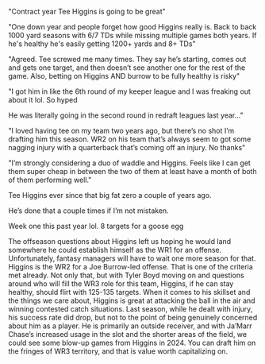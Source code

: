 "Contract year Tee Higgins is going to be great"

"One down year and people forget how good Higgins really is. Back to back 1000 yard seasons with 6/7 TDs while missing multiple games both years. If he's healthy he's easily getting 1200+ yards and 8+ TDs"

"Agreed. Tee screwed me many times. They say he’s starting, comes out and gets one target, and then doesn’t see another one for the rest of the game. Also, betting on Higgins AND burrow to be fully healthy is risky"

"I got him in like the 6th round of my keeper league and I was freaking out about it lol. So hyped

He was literally going in the second round in redraft leagues last year…"

"I loved having tee on my team two years ago, but there’s no shot I’m drafting him this season. WR2 on his team that’s always seem to got some nagging injury with a quarterback that’s coming off an injury. No thanks"

"I’m strongly considering a duo of waddle and Higgins. Feels like I can get them super cheap in between the two of them at least have a month of both of them performing well."

Tee Higgins ever since that big fat zero a couple of years ago. 

He’s done that a couple times if I’m not mistaken.

Week one this past year lol. 8 targets for a goose egg

The offseason questions about Higgins left us hoping he would land somewhere he could establish himself as the WR1 for an offense. Unfortunately, fantasy managers will have to wait one more season for that. Higgins is the WR2 for a Joe Burrow-led offense. That is one of the criteria met already. Not only that, but with Tyler Boyd moving on and questions around who will fill the WR3 role for this team, Higgins, if he can stay healthy, should flirt with 125-135 targets. When it comes to his skillset and the things we care about, Higgins is great at attacking the ball in the air and winning contested catch situations. Last season, while he dealt with injury, his success rate did drop, but not to the point of being genuinely concerned about him as a player. He is primarily an outside receiver, and with Ja’Marr Chase’s increased usage in the slot and the shorter areas of the field, we could see some blow-up games from Higgins in 2024. You can draft him on the fringes of WR3 territory, and that is value worth capitalizing on.
